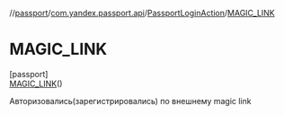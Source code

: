 //[passport](../../../../index.md)/[com.yandex.passport.api](../../index.md)/[PassportLoginAction](../index.md)/[MAGIC_LINK](index.md)

# MAGIC_LINK

[passport]\
[MAGIC_LINK](index.md)()

Авторизовались(зарегистрировались) по внешнему magic link
